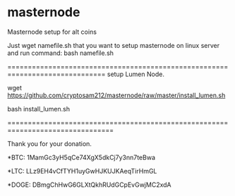 # masternode

Masternode setup for alt coins

Just wget namefile.sh that you want to setup masternode on linux server and run command: bash namefile.sh

==============================================================================
setup Lumen Node.

wget https://github.com/cryptosam212/masternode/raw/master/install_lumen.sh

bash install_lumen.sh

================================================================================


Thank you for your donation.

*BTC: 1MamGc3yH5qCe74XgX5dkCj7y3nn7teBwa

*LTC: LLz9EH4vCfTYH1uyGwHJKUJKAeqTirHmGL

*DOGE: DBmgChHwG6GLXtQkhRUdGCpEvGwjMC2xdA

